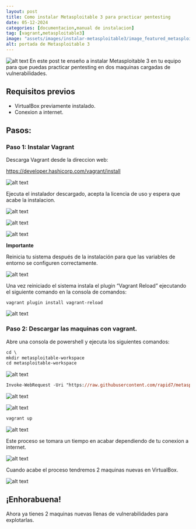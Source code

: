 ```yaml
---
layout: post
title: Como instalar Metasploitable 3 para practicar pentesting
date: 05-12-2024
categories: [documentacion,manual de instalacion]
tag: [vagrant,metasploitable3]
image: "assets/images/instalar-metasploitable3/image_featured_metasploitable3.png"
alt: portada de Metasploitable 3
---
```



![alt text](image.png)
En este post te enseño a instalar Metasploitable 3 en tu equipo para que puedas practicar pentesting en dos maquinas cargadas de vulnerabilidades. 

## Requisitos previos

- VirtualBox previamente instalado.
- Conexion a internet.

## Pasos:

### Paso 1: Instalar Vagrant 
   
   Descarga Vagrant desde la direccion web: 
   
   https://developer.hashicorp.com/vagrant/install

   ![alt text](../assets/images/instalar-metasploitable3/image-2.png)

   Ejecuta el instalador descargado, acepta la licencia de uso y espera que acabe la instalacion.

   ![alt text](../assets/images/instalar-metasploitable3/image-4.png)
   
   ![alt text](../assets/images/instalar-metasploitable3/image-5.png)
   
   ![alt text](../assets/images/instalar-metasploitable3/image-6.png)

   **Importante**

   Reinicia tu sistema después de la instalación para que las variables de entorno se configuren correctamente.

   ![alt text](../assets/images/instalar-metasploitable3/image-7.png)

   Una vez reiniciado el sistema instala el plugin “Vagrant Reload” ejecutando el siguiente comando en la consola de comandos:
   
   ```
   vagrant plugin install vagrant-reload
   ```

   ![alt text](../assets/images/instalar-metasploitable3/image-18.png)

### Paso 2: Descargar las maquinas con vagrant.

Abre una consola de powershell y ejecuta los siguientes comandos:

```ps
cd \
mkdir metasploitable-workspace
cd metasploitable-workspace
```

![alt text](../assets/images/instalar-metasploitable3/image-22.png)

```ps
Invoke-WebRequest -Uri "https://raw.githubusercontent.com/rapid7/metasploitable3/master/Vagrantfile" -OutFile "Vagrantfile"
```

![alt text](../assets/images/instalar-metasploitable3/image-23.png)

![alt text](../assets/images/instalar-metasploitable3/image-24.png)

```ps
vagrant up
```

![alt text](../assets/images/instalar-metasploitable3/image-25.png)

Este proceso se tomara un tiempo en acabar dependiendo de tu conexion a internet.

![alt text](../assets/images/instalar-metasploitable3/image-27.png)

Cuando acabe el proceso tendremos 2 maquinas nuevas en VirtualBox.

![alt text](../assets/images/instalar-metasploitable3/image-28.png)

## ¡Enhorabuena!

Ahora ya tienes 2 maquinas nuevas llenas de vulnerabilidades para explotarlas.





